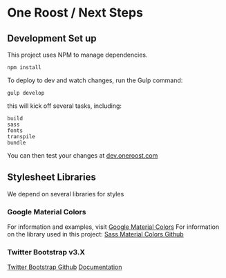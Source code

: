 # One Roost / Next Steps
## Development Set up

This project uses NPM to manage dependencies.

```
npm install
```

To deploy to dev and watch changes, run the Gulp command:

```
gulp develop
```

this will kick off several tasks, including:

```
build
sass
fonts
transpile
bundle
```



You can then test your changes at [dev.oneroost.com](http://dev.oneroost.com)

## Stylesheet Libraries
We depend on several libraries for styles
### Google Material Colors
For information and examples, visit [Google Material Colors](https://www.google.com/design/spec/style/color.html)
For information on the library used in this project: [Sass Material Colors Github](https://github.com/minusfive/sass-material-colors)

### Twitter Bootstrap v3.X
[Twitter Bootstrap Github](https://github.com/twbs/bootstrap-sass)
[Documentation](http://getbootstrap.com/)
